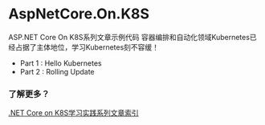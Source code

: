 # AspNetCore.On.K8S
ASP.NET Core On K8S系列文章示例代码
容器编排和自动化领域Kubernetes已经占据了主体地位，学习Kubernetes刻不容缓！

  - Part 1 : 
  	Hello Kubernetes
  - Part 2 :
  	Rolling Update

### 了解更多？
[.NET Core on K8S学习实践系列文章索引](https://www.cnblogs.com/edisonchou/p/aspnet_core_k8s_artcles_index.html)
